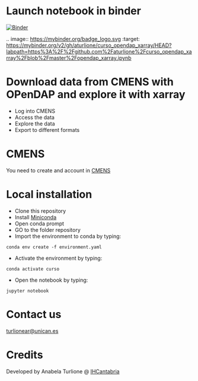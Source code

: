 # Launch notebook in binder
[![Binder](https://mybinder.org/badge_logo.svg)](https://mybinder.org/v2/gh/aturlione/curso_opendap_xarray/HEAD?labpath=https%3A%2F%2Fgithub.com%2Faturlione%2Fcurso_opendap_xarray%2Fblob%2Fmaster%2Fopendap_xarray.ipynb)

.. image:: https://mybinder.org/badge_logo.svg
 :target: https://mybinder.org/v2/gh/aturlione/curso_opendap_xarray/HEAD?labpath=https%3A%2F%2Fgithub.com%2Faturlione%2Fcurso_opendap_xarray%2Fblob%2Fmaster%2Fopendap_xarray.ipynb

# Download data from CMENS with OPenDAP and explore it with xarray
- Log into CMENS
- Access the data
- Explore the data
- Export to different formats

# CMENS
You need to create and account in [CMENS](https://marine.copernicus.eu/es) 

# Local installation

- Clone this repository
- Install [Miniconda](https://docs.conda.io/en/main/miniconda.html)
- Open conda prompt
- GO to the folder repository
- Import the environment to conda by typing:
```
conda env create -f environment.yaml
```
- Activate the environment by typing:
```
conda activate curso
```
- Open the notebook by typing: 
```
jupyter notebook
```
# Contact us
turlionear@unican.es

# Credits
Developed by Anabela Turlione @ [IHCantabria](https://github.com/IHCantabria)

